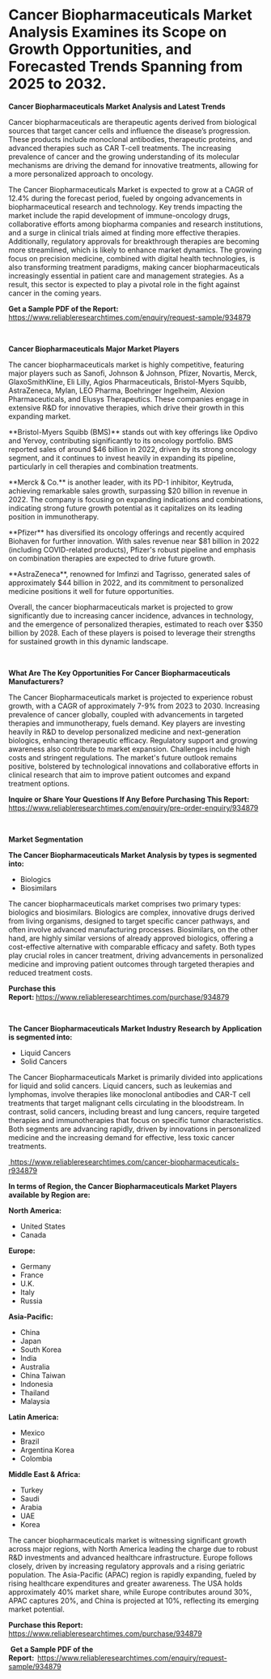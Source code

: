 <p><h1>Cancer Biopharmaceuticals Market Analysis Examines its Scope on Growth Opportunities, and Forecasted Trends Spanning from 2025 to 2032.</h1></p><p><strong>Cancer Biopharmaceuticals Market Analysis and Latest Trends</strong></p>
<p><p>Cancer biopharmaceuticals are therapeutic agents derived from biological sources that target cancer cells and influence the disease’s progression. These products include monoclonal antibodies, therapeutic proteins, and advanced therapies such as CAR T-cell treatments. The increasing prevalence of cancer and the growing understanding of its molecular mechanisms are driving the demand for innovative treatments, allowing for a more personalized approach to oncology.</p><p>The Cancer Biopharmaceuticals Market is expected to grow at a CAGR of 12.4% during the forecast period, fueled by ongoing advancements in biopharmaceutical research and technology. Key trends impacting the market include the rapid development of immune-oncology drugs, collaborative efforts among biopharma companies and research institutions, and a surge in clinical trials aimed at finding more effective therapies. Additionally, regulatory approvals for breakthrough therapies are becoming more streamlined, which is likely to enhance market dynamics. The growing focus on precision medicine, combined with digital health technologies, is also transforming treatment paradigms, making cancer biopharmaceuticals increasingly essential in patient care and management strategies. As a result, this sector is expected to play a pivotal role in the fight against cancer in the coming years.</p></p>
<p><strong>Get a Sample PDF of the Report:&nbsp;</strong> <a href="https://www.reliableresearchtimes.com/enquiry/request-sample/934879?utm_campaign=3352&utm_medium=2&utm_source=Github&utm_content=ia&utm_term=18042025&utm_id=cancer-biopharmaceuticals">https://www.reliableresearchtimes.com/enquiry/request-sample/934879</a></p>
<p>&nbsp;</p>
<p><strong>Cancer Biopharmaceuticals Major Market Players</strong></p>
<p><p>The cancer biopharmaceuticals market is highly competitive, featuring major players such as Sanofi, Johnson & Johnson, Pfizer, Novartis, Merck, GlaxoSmithKline, Eli Lilly, Agios Pharmaceuticals, Bristol-Myers Squibb, AstraZeneca, Mylan, LEO Pharma, Boehringer Ingelheim, Alexion Pharmaceuticals, and Elusys Therapeutics. These companies engage in extensive R&D for innovative therapies, which drive their growth in this expanding market.</p><p>**Bristol-Myers Squibb (BMS)** stands out with key offerings like Opdivo and Yervoy, contributing significantly to its oncology portfolio. BMS reported sales of around $46 billion in 2022, driven by its strong oncology segment, and it continues to invest heavily in expanding its pipeline, particularly in cell therapies and combination treatments.</p><p>**Merck & Co.** is another leader, with its PD-1 inhibitor, Keytruda, achieving remarkable sales growth, surpassing $20 billion in revenue in 2022. The company is focusing on expanding indications and combinations, indicating strong future growth potential as it capitalizes on its leading position in immunotherapy.</p><p>**Pfizer** has diversified its oncology offerings and recently acquired Biohaven for further innovation. With sales revenue near $81 billion in 2022 (including COVID-related products), Pfizer's robust pipeline and emphasis on combination therapies are expected to drive future growth.</p><p>**AstraZeneca**, renowned for Imfinzi and Tagrisso, generated sales of approximately $44 billion in 2022, and its commitment to personalized medicine positions it well for future opportunities.</p><p>Overall, the cancer biopharmaceuticals market is projected to grow significantly due to increasing cancer incidence, advances in technology, and the emergence of personalized therapies, estimated to reach over $350 billion by 2028. Each of these players is poised to leverage their strengths for sustained growth in this dynamic landscape.</p></p>
<p>&nbsp;</p>
<p><strong>What Are The Key Opportunities For Cancer Biopharmaceuticals Manufacturers?</strong></p>
<p><p>The Cancer Biopharmaceuticals market is projected to experience robust growth, with a CAGR of approximately 7-9% from 2023 to 2030. Increasing prevalence of cancer globally, coupled with advancements in targeted therapies and immunotherapy, fuels demand. Key players are investing heavily in R&D to develop personalized medicine and next-generation biologics, enhancing therapeutic efficacy. Regulatory support and growing awareness also contribute to market expansion. Challenges include high costs and stringent regulations. The market's future outlook remains positive, bolstered by technological innovations and collaborative efforts in clinical research that aim to improve patient outcomes and expand treatment options.</p></p>
<p><strong>Inquire or Share Your Questions If Any Before Purchasing This Report:</strong> <a href="https://www.reliableresearchtimes.com/enquiry/pre-order-enquiry/934879?utm_campaign=3352&utm_medium=2&utm_source=Github&utm_content=ia&utm_term=18042025&utm_id=cancer-biopharmaceuticals">https://www.reliableresearchtimes.com/enquiry/pre-order-enquiry/934879</a></p>
<p>&nbsp;</p>
<p><strong>Market Segmentation</strong></p>
<p><strong>The Cancer Biopharmaceuticals Market Analysis by types is segmented into:</strong></p>
<p><ul><li>Biologics</li><li>Biosimilars</li></ul></p>
<p><p>The cancer biopharmaceuticals market comprises two primary types: biologics and biosimilars. Biologics are complex, innovative drugs derived from living organisms, designed to target specific cancer pathways, and often involve advanced manufacturing processes. Biosimilars, on the other hand, are highly similar versions of already approved biologics, offering a cost-effective alternative with comparable efficacy and safety. Both types play crucial roles in cancer treatment, driving advancements in personalized medicine and improving patient outcomes through targeted therapies and reduced treatment costs.</p></p>
<p><strong>Purchase this Report:&nbsp;</strong><a href="https://www.reliableresearchtimes.com/purchase/934879?utm_campaign=3352&utm_medium=2&utm_source=Github&utm_content=ia&utm_term=18042025&utm_id=cancer-biopharmaceuticals">https://www.reliableresearchtimes.com/purchase/934879</a></p>
<p>&nbsp;</p>
<p><strong>The Cancer Biopharmaceuticals Market Industry Research by Application is segmented into:</strong></p>
<p><ul><li>Liquid Cancers</li><li>Solid Cancers</li></ul></p>
<p><p>The Cancer Biopharmaceuticals Market is primarily divided into applications for liquid and solid cancers. Liquid cancers, such as leukemias and lymphomas, involve therapies like monoclonal antibodies and CAR-T cell treatments that target malignant cells circulating in the bloodstream. In contrast, solid cancers, including breast and lung cancers, require targeted therapies and immunotherapies that focus on specific tumor characteristics. Both segments are advancing rapidly, driven by innovations in personalized medicine and the increasing demand for effective, less toxic cancer treatments.</p></p>
<p><a href="https://www.reliableresearchtimes.com/cancer-biopharmaceuticals-r934879?utm_campaign=3352&utm_medium=2&utm_source=Github&utm_content=ia&utm_term=18042025&utm_id=cancer-biopharmaceuticals">&nbsp;https://www.reliableresearchtimes.com/cancer-biopharmaceuticals-r934879</a></p>
<p><strong>In terms of Region, the Cancer Biopharmaceuticals Market Players available by Region are:</strong></p>
<p>
    <p> <strong> North America: </strong>
        <ul>
            <li>United States</li>
            <li>Canada</li>
        </ul>
        </p> 
    <p> <strong> Europe: </strong>
        <ul>
            <li>Germany</li>
            <li>France</li>
            <li>U.K.</li>
            <li>Italy</li>
            <li>Russia</li>
        </ul>
        </p> 
    <p> <strong> Asia-Pacific: </strong>
        <ul>
            <li>China</li>
            <li>Japan</li>
            <li>South Korea</li>
            <li>India</li>
            <li>Australia</li>
            <li>China Taiwan</li>
            <li>Indonesia</li>
            <li>Thailand</li>
            <li>Malaysia</li>
        </ul>
        </p> 
    <p> <strong> Latin America: </strong>
        <ul>
            <li>Mexico</li>
            <li>Brazil</li>
            <li>Argentina Korea</li>
            <li>Colombia</li>
        </ul>
        </p> 
    <p> <strong> Middle East & Africa: </strong>
        <ul>
            <li>Turkey</li>
            <li>Saudi</li>
            <li>Arabia</li>
            <li>UAE</li>
            <li>Korea</li>
        </ul>
    </p>
    </p>
<p><p>The cancer biopharmaceuticals market is witnessing significant growth across major regions, with North America leading the charge due to robust R&D investments and advanced healthcare infrastructure. Europe follows closely, driven by increasing regulatory approvals and a rising geriatric population. The Asia-Pacific (APAC) region is rapidly expanding, fueled by rising healthcare expenditures and greater awareness. The USA holds approximately 40% market share, while Europe contributes around 30%, APAC captures 20%, and China is projected at 10%, reflecting its emerging market potential.</p></p>
<p><strong>Purchase this Report: </strong><a href="https://www.reliableresearchtimes.com/purchase/934879?utm_campaign=3352&utm_medium=2&utm_source=Github&utm_content=ia&utm_term=18042025&utm_id=cancer-biopharmaceuticals">https://www.reliableresearchtimes.com/purchase/934879</a></p>
<p>&nbsp;<strong>Get a Sample PDF of the Report:&nbsp;&nbsp;</strong><a href="https://www.reliableresearchtimes.com/enquiry/request-sample/934879?utm_campaign=3352&utm_medium=2&utm_source=Github&utm_content=ia&utm_term=18042025&utm_id=cancer-biopharmaceuticals">https://www.reliableresearchtimes.com/enquiry/request-sample/934879</a></p>
<p><strong></strong></p>
<p><p></p><p></p><p></p></p>